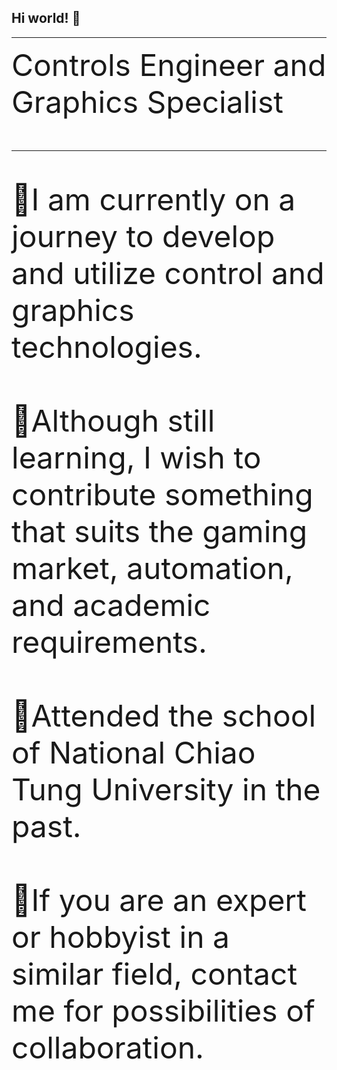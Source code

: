 ## Hi world! 👋
***
<font size="8">Controls Engineer and Graphics Specialist<font>
***

🌱I am currently on a journey to develop and utilize control and graphics technologies.<br><br>
🌱Although still learning, I wish to contribute something that suits the gaming market, automation, and academic requirements.<br><br>
🤔Attended the school of National Chiao Tung University in the past.<br><br>
👯If you are an expert or hobbyist in a similar field, contact me for possibilities of collaboration.<br><br>

<!--
**chenhanxue0831/chenhanxue0831** is a ✨ _special_ ✨ repository because its `README.md` (this file) appears on your GitHub profile.

Here are some ideas to get you started:

- 🔭 I’m currently working on ...
- 🌱 I’m currently learning ...
- 👯 I’m looking to collaborate on ...
- 🤔 I’m looking for help with ...
- 💬 Ask me about ...
- 📫 How to reach me: ...
- 😄 Pronouns: ...
- ⚡ Fun fact: ...
-->
